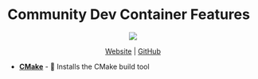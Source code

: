 # Community Dev Container Features

<div align="center">

<p>
  <img src="https://picsum.photos/600/400" />
</p>

<p>
  <a href="https://devcontainers.community/features/">Website</a>
  | <a href="https://github.com/devcontainers-community/features">GitHub</a>
</p>

</div>


- **[CMake](https://devcontainers.community/features-cmake/)** - 🍰 Installs the CMake build tool

